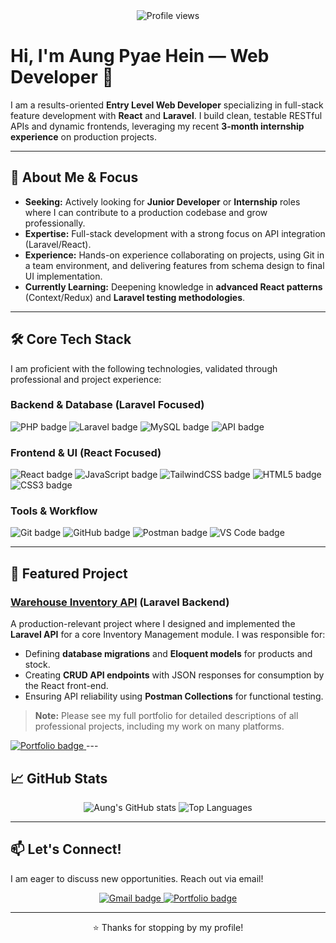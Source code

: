 <div align="center">
  <img src="https://komarev.com/ghpvc/?username=aungpyaeheiin&label=PROFILE+VIEWS&color=0ea5e9&style=for-the-badge" alt="Profile views">
</div>

# Hi, I'm Aung Pyae Hein — Web Developer 👋

I am a results-oriented **Entry Level Web Developer** specializing in full-stack feature development with **React** and **Laravel**. I build clean, testable RESTful APIs and dynamic frontends, leveraging my recent **3-month internship experience** on production projects.

---

## 🎯 About Me & Focus

* **Seeking:** Actively looking for **Junior Developer** or **Internship** roles where I can contribute to a production codebase and grow professionally.
* **Expertise:** Full-stack development with a strong focus on API integration (Laravel/React).
* **Experience:** Hands-on experience collaborating on projects, using Git in a team environment, and delivering features from schema design to final UI implementation.
* **Currently Learning:** Deepening knowledge in **advanced React patterns** (Context/Redux) and **Laravel testing methodologies**.
  
---

## 🛠️ Core Tech Stack

I am proficient with the following technologies, validated through professional and project experience:

### Backend & Database (Laravel Focused)
<p align="left">
  <img src="https://img.shields.io/badge/PHP-777BB4?style=for-the-badge&logo=php&logoColor=white" alt="PHP badge"/>
  <img src="https://img.shields.io/badge/Laravel-FF2D20?style=for-the-badge&logo=laravel&logoColor=white" alt="Laravel badge"/>
  <img src="https://img.shields.io/badge/MySQL-4479A1?style=for-the-badge&logo=mysql&logoColor=white" alt="MySQL badge"/>
  <img src="https://img.shields.io/badge/RESTful%20API-005C9C?style=for-the-badge&logo=REST&logoColor=white" alt="API badge"/>
</p>

### Frontend & UI (React Focused)
<p align="left">
  <img src="https://img.shields.io/badge/React-20232A?style=for-the-badge&logo=react&logoColor=61DAFB" alt="React badge"/>
  <img src="https://img.shields.io/badge/JavaScript-F7DF1E?style=for-the-badge&logo=javascript&logoColor=black" alt="JavaScript badge"/>
  <img src="https://img.shields.io/badge/TailwindCSS-06B6D4?style=for-the-badge&logo=tailwind-css&logoColor=white" alt="TailwindCSS badge"/>
  <img src="https://img.shields.io/badge/HTML5-E34F26?style=for-the-badge&logo=html5&logoColor=white" alt="HTML5 badge"/>
  <img src="https://img.shields.io/badge/CSS3-1572B6?style=for-the-badge&logo=css3&logoColor=white" alt="CSS3 badge"/>
</p>

### Tools & Workflow
<p align="left">
  <img src="https://img.shields.io/badge/Git-F05032?style=for-the-badge&logo=git&logoColor=white" alt="Git badge"/>
  <img src="https://img.shields.io/badge/GitHub-100000?style=for-the-badge&logo=github&logoColor=white" alt="GitHub badge"/>
  <img src="https://img.shields.io/badge/Postman-FF6C37?style=for-the-badge&logo=postman&logoColor=white" alt="Postman badge"/>
  <img src="https://img.shields.io/badge/VS%20Code-007ACC?style=for-the-badge&logo=visual-studio-code&logoColor=white" alt="VS Code badge"/>
</p>

---

## 🌟 Featured Project

### **[Warehouse Inventory API](https://github.com/aungpyaeheiin/example-repo-link)** (Laravel Backend)
A production-relevant project where I designed and implemented the **Laravel API** for a core Inventory Management module. I was responsible for:
* Defining **database migrations** and **Eloquent models** for products and stock.
* Creating **CRUD API endpoints** with JSON responses for consumption by the React front-end.
* Ensuring API reliability using **Postman Collections** for functional testing.

> **Note:** Please see my full portfolio for detailed descriptions of all professional projects, including my work on many platforms. 
  <a href="[(https://aung-pyae-hein-portfolio-47m33a3lk-aunggpyaehein-5931s-projects.vercel.app/)]" target="_blank">
    <img src="https://img.shields.io/badge/Portfolio-View%20Projects-0ea5e9?style=for-the-badge&logo=About.me&logoColor=white" alt="Portfolio badge"/>
  </a>
---

## 📈 GitHub Stats

<p align="center">
  <img src="https://github-readme-stats.vercel.app/api?username=aungpyaeheiin&show_icons=true&theme=default&hide_border=true&title_color=0ea5e9&icon_color=0ea5e9&text_color=333" alt="Aung's GitHub stats"/>
  <img src="https://github-readme-stats.vercel.app/api/top-langs/?username=aungpyaeheiin&layout=compact&theme=default&hide_border=true&title_color=0ea5e9&icon_color=0ea5e9&text_color=333" alt="Top Languages"/>
</p>

---

## 📫 Let's Connect!

I am eager to discuss new opportunities. Reach out via email!

<p align="center">
  <a href="mailto:aunggpyaehein@gmail.com">
    <img src="https://img.shields.io/badge/Email-aunggpyaehein@gmail.com-D14836?style=for-the-badge&logo=gmail&logoColor=white" alt="Gmail badge"/>
  </a>
  <a href="[(https://aung-pyae-hein-portfolio-47m33a3lk-aunggpyaehein-5931s-projects.vercel.app/)]" target="_blank">
    <img src="https://img.shields.io/badge/Portfolio-View%20Projects-0ea5e9?style=for-the-badge&logo=About.me&logoColor=white" alt="Portfolio badge"/>
  </a>
</p>

---
<div align="center">
  ⭐ Thanks for stopping by my profile!
</div>

